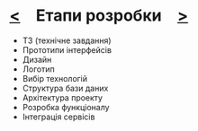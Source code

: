 # [<](ideas.md) Етапи розробки [>](tools.md)

- ТЗ (технічне завдання)
- Прототипи інтерфейсів
- Дизайн
- Логотип
- Вибір технологій
- Структура бази даних
- Архітектура проекту
- Розробка функціоналу
- Інтеграція сервісів